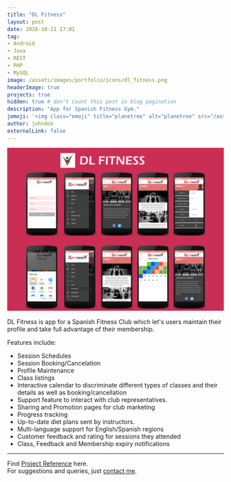 ```yaml
---
title: "DL Fitness"
layout: post
date: 2016-10-11 17:01
tag: 
- Android
- Java
- REST
- PHP
- MySQL
image: /assets/images/portfolio/icons/dl_fitness.png
headerImage: true
projects: true
hidden: true # don't count this post in blog pagination
description: "App for Spanish Fitness Gym."
jemoji: '<img class="emoji" title="planetree" alt="planetree" src="/assets/images/portfolio/icons/dl_fitness.png" height="20" width="20" align="absmiddle">'
author: johndoe
externalLink: false
---
```


![Screenshot](/assets/images/portfolio/dl_fitness.png)

DL Fitness is app for a Spanish Fitness Club which let's users maintain their profile and take full advantage of their membership. 

Features include:

- Session Schedules
- Session Booking/Cancelation
- Profile Maintenance
- Class listings
- Interactive calendar to discriminate different types of classes and their details as well as booking/cancellation
- Support feature to interact with club representatives.
- Sharing and Promotion pages for club marketing
- Progress tracking
- Up-to-date diet plans sent by instructors.
- Multi-language support for English/Spanish regions
- Customer feedback and rating for sessions they attended
- Class, Feedback and Membership expiry notifications

---

Find [Project Reference](https://www.upwork.com/jobs/~016c27a8fc7ad84221) here.<br />
For suggestions and queries, just [contact me](http://linkedin.com/in/xuhaibahmad).